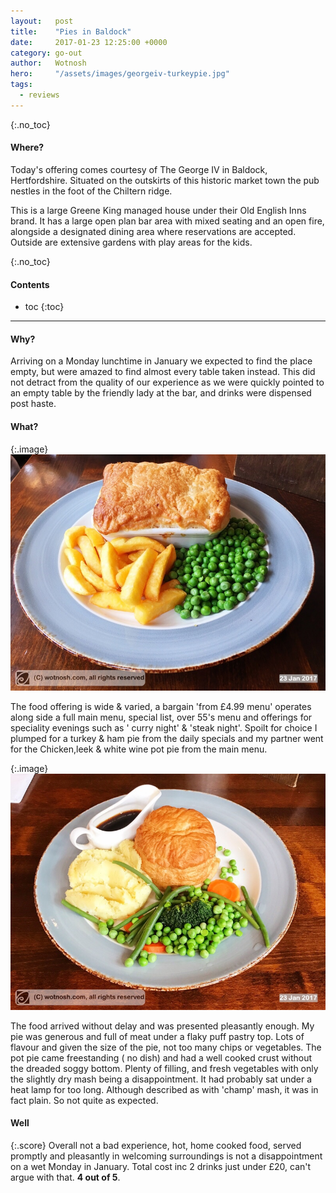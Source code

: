 ```yaml
---
layout:   post
title:    "Pies in Baldock"
date:     2017-01-23 12:25:00 +0000
category: go-out
author:   Wotnosh
hero:     "/assets/images/georgeiv-turkeypie.jpg"
tags:
  - reviews
---
```


{:.no_toc}
#### Where?

Today's offering comes courtesy of The George IV in Baldock, Hertfordshire. Situated on the outskirts of this historic market town the pub nestles in the foot of the Chiltern ridge. 

This is a large Greene King managed house under their Old English Inns brand. It has a large open plan bar area with mixed seating and an open fire, alongside a designated dining area where reservations are accepted. Outside are extensive gardens with play areas for the kids.

<!-- more -->

{:.no_toc}
#### Contents

* toc
{:toc}

---

#### Why?

Arriving on a Monday lunchtime in January we expected to find the place empty, but were amazed to find almost every table taken instead. This did not detract from the quality of our experience as we were quickly pointed to an empty table by the friendly lady at the bar, and drinks were dispensed post haste. 

#### What?

{:.image}
![Turkey and ham][gergeiv-turkeypie]

The food offering is wide & varied, a bargain 'from £4.99 menu' operates along side a full main menu, special list, over 55's menu and offerings for speciality evenings such as ' curry night' & 'steak night'. Spoilt for choice I plumped for a turkey & ham pie from the daily specials and my partner went for the Chicken,leek & white wine pot pie from the main menu.

{:.image}
![Chicken, leek and white wine][gergeiv-checkenpie]

The food arrived without delay and was presented pleasantly enough. My pie was generous and full of meat under a flaky puff pastry top. Lots of flavour and given the size of the pie, not too many chips or vegetables. The pot pie came freestanding ( no dish) and had a well cooked crust without the dreaded soggy bottom. Plenty of filling, and fresh vegetables with only the slightly dry mash being a disappointment. It had probably sat under a heat lamp for too long. Although described as with 'champ' mash, it was in fact plain. So not quite as expected.

#### Well

{:.score}
Overall not a bad experience, hot, home cooked food, served promptly and pleasantly in welcoming surroundings is not a disappointment on a wet Monday in January. Total cost inc 2 drinks just under £20, can't argue with that. **4 out of 5**.

[gergeiv-turkeypie]: /assets/images/georgeiv-turkeypie.jpg
[gergeiv-checkenpie]: /assets/images/georgeiv-chickenpie.jpg